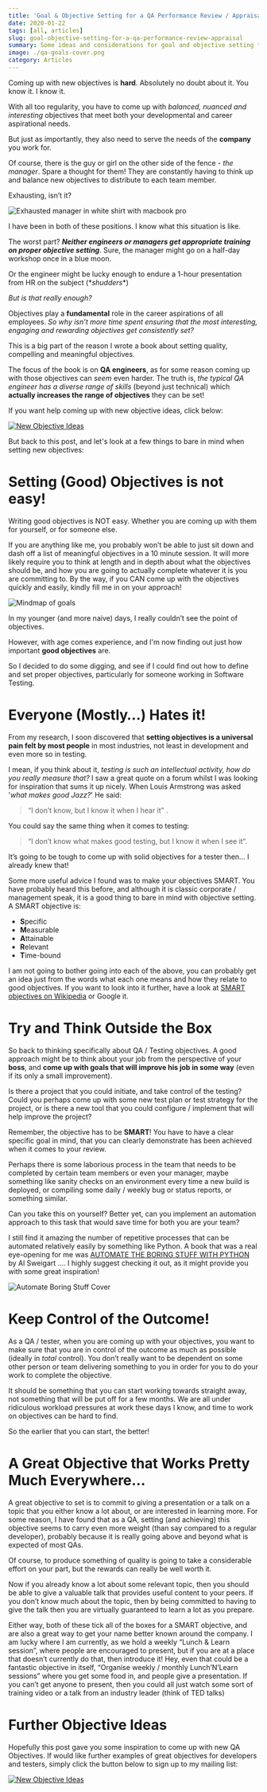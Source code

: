 ```yaml
---
title: 'Goal & Objective Setting for a QA Performance Review / Appraisal'
date: 2020-01-22
tags: [all, articles]
slug: goal-objective-setting-for-a-qa-performance-review-appraisal
summary: Some ideas and considerations for goal and objective setting tailored for a Quality Assurance Engineer
image: ./qa-goals-cover.png
category: Articles
---
```


Coming up with new objectives is **hard**. Absolutely no doubt about it. You know it. I know it.

With all too regularity, you have to come up with _balanced, nuanced and interesting_ objectives that meet both your developmental and career aspirational needs.

But just as importantly, they also need to serve the needs of the **company** you work for.

Of course, there is the guy or girl on the other side of the fence - _the manager_. Spare a thought for them! They are constantly having to think up and balance new objectives to distribute to each team member.

Exhausting, isn’t it?

![Exhausted manager in white shirt with macbook pro](./exhausted-man.jpg)

I have been in both of these positions. I know what this situation is like.

The worst part? **_Neither engineers or managers get appropriate training on proper objective setting_**. Sure, the manager might go on a half-day workshop once in a blue moon.

Or the engineer might be lucky enough to endure a 1-hour presentation from HR on the subject (\*_shudders_\*)

_But is that really enough?_

Objectives play a **fundamental** role in the career aspirations of all employees. _So why isn’t more time spent ensuring that the most interesting, engaging and rewarding objectives get consistently set?_

This is a big part of the reason I wrote a book about setting quality, compelling and meaningful objectives.

The focus of the book is on **QA engineers**, as for some reason coming up with those objectives can _seem_ even harder. The truth is, _the typical QA engineer has a diverse range of skills_ (beyond just technical) which **actually increases the range of objectives** they can be set!

If you want help coming up with new objective ideas, click below:

[![New Objective Ideas](./button_get-objective-ideas2.png)](https://app.monstercampaigns.com/c/aabhemr4qxl9jt968o2b/)

But back to this post, and let's look at a few things to bare in mind when setting new objectives:

# Setting (Good) Objectives is not easy!

Writing good objectives is NOT easy. Whether you are coming up with them for yourself, or for someone else.

If you are anything like me, you probably won’t be able to just sit down and dash off a list of meaningful objectives in a 10 minute session. It will more likely require you to think at length and in depth about what the objectives should be, and how you are going to actually complete whatever it is you are committing to. By the way, if you CAN come up with the objectives quickly and easily, kindly fill me in on your approach!

![Mindmap of goals](./mindmap.jpg)

In my younger (and more naive) days, I really couldn’t see the point of objectives.

However, with age comes experience, and I'm now finding out just how important **good objectives** are.

So I decided to do some digging, and see if I could find out how to define and set proper objectives, particularly for someone working in Software Testing.

# Everyone (Mostly…) Hates it!

From my research, I soon discovered that **setting objectives is a universal pain felt by most people** in most industries, not least in development and even more so in testing.

I mean, if you think about it, _testing is such an intellectual activity, how do you really measure that?_ I saw a great quote on a forum whilst I was looking for inspiration that sums it up nicely. When Louis Armstrong was asked '_what makes good Jazz?_' He said:

> “I don’t know, but I know it when I hear it” .

You could say the same thing when it comes to testing:

> “I don’t know what makes good testing, but I know it when I see it“.

It’s going to be tough to come up with solid objectives for a tester then... I already knew that!

Some more useful advice I found was to make your objectives SMART. You have probably heard this before, and although it is classic corporate / management speak, it is a good thing to bare in mind with objective setting. A SMART objective is:

- **S**pecific
- **M**easurable
- **A**ttainable
- **R**elevant
- **T**ime-bound

I am not going to bother going into each of the above, you can probably get an idea just from the words what each one means and how they relate to good objectives. If you want to look into it further, have a look at [SMART objectives on Wikipedia](https://en.wikipedia.org/wiki/SMART_criteria) or Google it.

# Try and Think Outside the Box

So back to thinking specifically about QA / Testing objectives. A good approach might be to think about your job from the perspective of your **boss**, and **come up with goals that will improve his job in some way** (even if its only a small improvement).

Is there a project that you could initiate, and take control of the testing? Could you perhaps come up with some new test plan or test strategy for the project, or is there a new tool that you could configure / implement that will help improve the project?

Remember, the objective has to be **SMART**! You have to have a clear specific goal in mind, that you can clearly demonstrate has been achieved when it comes to your review.

Perhaps there is some laborious process in the team that needs to be completed by certain team members or even your manager, maybe something like sanity checks on an environment every time a new build is deployed, or compiling some daily / weekly bug or status reports, or something similar.

Can you take this on yourself? Better yet, can you implement an automation approach to this task that would save time for both you are your team?

I still find it amazing the number of repetitive processes that can be automated relatively easily by something like Python. A book that was a real eye-opening for me was [AUTOMATE THE BORING STUFF WITH PYTHON](https://automatetheboringstuff.com/) by Al Sweigart …. I highly suggest checking it out, as it might provide you with some great inspiration!

![Automate Boring Stuff Cover](./Automate_Cover.jpg)

# Keep Control of the Outcome!

As a QA / tester, when you are coming up with your objectives, you want to make sure that you are in control of the outcome as much as possible (ideally in _total_ control). You don’t really want to be dependent on some other person or team delivering something to you in order for you to do your work to complete the objective.

It should be something that you can start working towards straight away, not something that will be put off for a few months. We are all under ridiculous workload pressures at work these days I know, and time to work on objectives can be hard to find.

So the earlier that you can start, the better!

# A Great Objective that Works Pretty Much Everywhere…

A great objective to set is to commit to giving a presentation or a talk on a topic that you either know a lot about, or are interested in learning more. For some reason, I have found that as a QA, setting (and achieving) this objective seems to carry even more weight (than say compared to a regular developer), probably because it is really going above and beyond what is expected of most QAs.

Of course, to produce something of quality is going to take a considerable effort on your part, but the rewards can really be well worth it.

Now if you already know a lot about some relevant topic, then you should be able to give a valuable talk that provides useful content to your peers. If you don’t know much about the topic, then by being committed to having to give the talk then you are virtually guaranteed to learn a lot as you prepare.

Either way, both of these tick all of the boxes for a SMART objective, and are also a great way to get your name better known around the company. I am lucky where I am currently, as we hold a weekly “Lunch & Learn session”, where people are encouraged to present, but if you are at a place that doesn’t currently do that, then introduce it! Hey, even that could be a fantastic objective in itself, “Organise weekly / monthly Lunch’N’Learn sessions” where you get some food in, and people give a presentation. If you can’t get anyone to present, then you could all just watch some sort of training video or a talk from an industry leader (think of TED talks)

# Further Objective Ideas

Hopefully this post gave you some inspiration to come up with new QA Objectives. If would like further examples of great objectives for developers and testers, simply click the button below to sign up to my mailing list:

[![New Objective Ideas](./button_get-objective-ideas2.png)](https://app.monstercampaigns.com/c/aabhemr4qxl9jt968o2b/)
